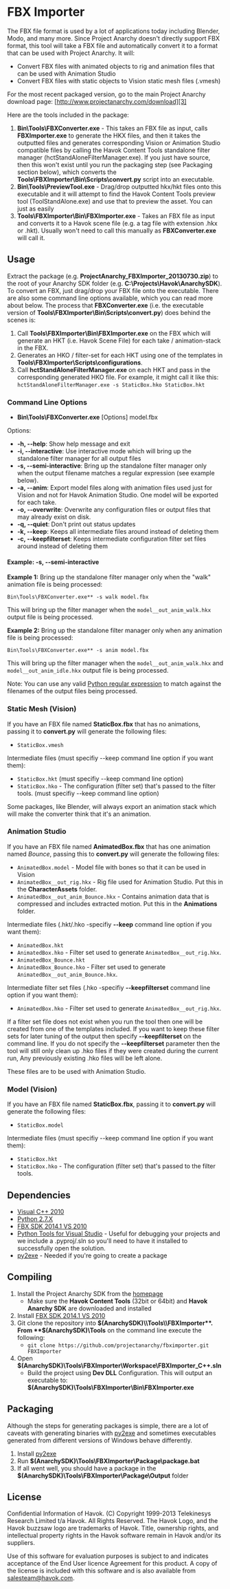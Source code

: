 FBX Importer
============

The FBX file format is used by a lot of applications today including Blender, Modo, and many more. Since Project Anarchy doesn't directly support FBX format, this tool will take a FBX file and automatically convert it to a format that can be used with Project Anarchy. It will:

- Convert FBX files with animated objects to rig and animation files that can be used with Animation Studio
- Convert FBX files with static objects to Vision static mesh files (.vmesh)

For the most recent packaged version, go to the main Project Anarchy download page: [http://www.projectanarchy.com/download][3]

Here are the tools included in the package:

1. **Bin\\Tools\\FBXConverter.exe** - This takes an FBX file as input, calls **FBXImporter.exe** to generate the HKX files, and then it takes the outputted files and generates corresponding Vision or Animation Studio compatible files by calling the Havok Content Tools standalone filter manager (hctStandAloneFilterManager.exe). If you just have source, then this won't exist until you run the packaging step (see Packaging section below), which converts the **Tools\\FBXImporter\\Bin\\Scripts\\convert.py** script into an executable.
2. **Bin\\Tools\\PreviewTool.exe** - Drag/drop outputted hkx/hkt files onto this executable and it will attempt to find the Havok Content Tools preview tool (ToolStandAlone.exe) and use that to preview the asset. You can just as easily 
3. **Tools\\FBXImporter\\Bin\\FBXImporter.exe** - Takes an FBX file as input and converts it to a Havok scene file (e.g. a tag file with extension .hkx or .hkt). Usually won't need to call this manually as **FBXConverter.exe** will call it.

Usage
-----

Extract the package (e.g. **ProjectAnarchy_FBXImporter_20130730.zip**) to the root of your Anarchy SDK folder (e.g. **C:\\Projects\\Havok\\AnarchySDK**). To convert an FBX, just drag/drop your FBX file onto the executable. There are also some command line options available, which you can read more about below. The process that **FBXConverter.exe** (i.e. the executable version of **Tools\\FBXImporter\\Bin\\Scripts\\convert.py**) does behind the scenes is:

1. Call **Tools\\FBXImporter\\Bin\\FBXImporter.exe** on the FBX which will generate an HKT (i.e. Havok Scene File) for each take / animation-stack in the FBX.
2. Generates an HKO / filter-set for each HKT using one of the templates in **Tools\\FBXImporter\\Scripts\\configurations**.
3. Call **hctStandAloneFilterManager.exe** on each HKT and pass in the corresponding generated HKO file. For example, it might call it like this: ```hctStandAloneFilterManager.exe -s StaticBox.hko StaticBox.hkt```

### Command Line Options

- **Bin\\Tools\\FBXConverter.exe** [Options] model.fbx

Options:

- **-h, --help**: Show help message and exit
- **-i, --interactive**: Use interactive mode which will bring up the standalone filter manager for all output files
- **-s, --semi-interactive**: Bring up the standalone filter manager only when the output filename matches a regular expression (see example below).
- **-a, --anim**: Export model files along with animation files used just for Vision and not for Havok Animation Studio. One model will be exported for each take.
- **-o, --overwrite**: Overwrite any configuration files or output files that may already exist on disk.
- **-q, --quiet**: Don't print out status updates
- **-k, --keep**: Keeps all intermediate files around instead of deleting them
- **-c, --keepfilterset**: Keeps intermediate configuration filter set files around instead of deleting them
 
#### Example: -s, --semi-interactive

**Example 1:** Bring up the standalone filter manager only when the "walk" animation file is being processed:

`Bin\Tools\FBXConverter.exe** -s walk model.fbx`

This will bring up the filter manager when the `model__out_anim_walk.hkx` output file is being processed.

**Example 2:** Bring up the standalone filter manager only when any animation file is being processed:

`Bin\Tools\FBXConverter.exe** -s anim model.fbx`

This will bring up the filter manager when the `model__out_anim_walk.hkx` and `model__out_anim_idle.hkx` output file is being processed.

Note: You can use any valid [Python regular expression](https://docs.python.org/2/library/re.html "Python regular expression") to match against the filenames of the output files being processed.

### Static Mesh (Vision)

If you have an FBX file named **StaticBox.fbx** that has no animations, passing it to **convert.py** will generate the following files:

- ```StaticBox.vmesh```

Intermediate files (must specifiy --keep command line option if you want them):

- ```StaticBox.hkt``` (must specifiy --keep command line option)
- ```StaticBox.hko``` - The configuration (filter set) that's passed to the filter tools. (must specifiy --keep command line option)

Some packages, like Blender, will always export an animation stack which will make the converter think that it's an animation.

### Animation Studio

If you have an FBX file named **AnimatedBox.fbx** that has one animation named *Bounce*, passing this to **convert.py** will generate the following files:

- ```AnimatedBox.model``` - Model file with bones so that it can be used in Vision
- ```AnimatedBox__out_rig.hkx``` - Rig file used for Animation Studio. Put this in the **CharacterAssets** folder.
- ```AnimatedBox__out_anim_Bounce.hkx``` - Contains animation data that is compressed and includes extracted motion. Put this in the **Animations** folder.

Intermediate files (.hkt/.hko -specifiy **--keep** command line option if you want them):

- ```AnimatedBox.hkt```
- ```AnimatedBox.hko``` - Filter set used to generate ```AnimatedBox__out_rig.hkx```.
- ```AnimatedBox_Bounce.hkt```
- ```AnimatedBox_Bounce.hko``` - Filter set used to generate ```AnimatedBox__out_anim_Bounce.hkx```.

Intermediate filter set files (.hko -specifiy **--keepfilterset** command line option if you want them):

- ```AnimatedBox.hko``` - Filter set used to generate ```AnimatedBox__out_rig.hkx```.

If a filter set file does not exist when you run the tool then one will be created from one of the templates included.
If you want to keep these filter sets for later tuning of the output then specify **--keepfilterset** on the command line.
If you do not specify the  **--keepfilterset** parameter then the tool will still only clean up .hko files if they were created during the current run, Any previously existing .hko files will be left alone.

These files are to be used with Animation Studio.

### Model (Vision)

If you have an FBX file named **StaticBox.fbx**, passing it to **convert.py** will generate the following files:

- ```StaticBox.model```

Intermediate files (must specifiy --keep command line option if you want them):

- ```StaticBox.hkt```
- ```StaticBox.hko``` - The configuration (filter set) that's passed to the filter tools.

Dependencies
------------

* [Visual C++ 2010][1]
* [Python 2.7.X][2]
* [FBX SDK 2014.1 VS 2010][4]
* [Python Tools for Visual Studio][5] - Useful for debugging your projects and we include a .pyproj/.sln so you'll need to have it installed to successfully open the solution.
* [py2exe][6] - Needed if you're going to create a package

Compiling
---------

1. Install the Project Anarchy SDK from the [homepage][3]
    * Make sure the **Havok Content Tools** (32bit or 64bit) and **Havok Anarchy SDK** are downloaded and installed
2. Install [FBX SDK 2014.1 VS 2010][4]
2. Git clone the repository into **$(AnarchySDK)\\Tools\\FBXImporter**. From **$(AnarchySDK)\\Tools** on the command line execute the following:
    * ```git clone https://github.com/projectanarchy/fbximporter.git FBXImporter```
3. Open **$(AnarchySDK)\\Tools\\FBXImporter\\Workspace\\FBXImporter_C++.sln**
    * Build the project using **Dev DLL** Configuration. This will output an executable to: **$(AnarchySDK)\\Tools\\FBXImporter\\Bin\\FBXImporter.exe**

Packaging
---------

Although the steps for generating packages is simple, there are a lot of caveats with generating binaries with [py2exe][6] and sometimes executables generated from different versions of Windows behave differently.
 
1. Install [py2exe][6]
2. Run **$(AnarchySDK)\\Tools\\FBXImporter\\Package\\package.bat**
3. If all went well, you should have a package in the **$(AnarchySDK)\\Tools\\FBXImporter\\Package\\Output** folder

License
-------

Confidential Information of Havok.  (C) Copyright 1999-2013 Telekinesys Research Limited t/a Havok. All Rights Reserved. The Havok Logo, and the Havok buzzsaw logo are trademarks of Havok.  Title, ownership rights, and intellectual property rights in the Havok software remain in Havok and/or its suppliers.

Use of this software for evaluation purposes is subject to and indicates acceptance of the End User licence Agreement for this product. A copy of the license is included with this software and is also available from salesteam@havok.com.

[1]: http://www.microsoft.com/visualstudio/eng/downloads#d-2010-express
[2]: http://www.python.org/download/releases/2.7.5/
[3]: http://www.projectanarchy.com/download
[4]: http://usa.autodesk.com/adsk/servlet/pc/item?siteID=123112&id=10775847
[5]: http://pytools.codeplex.com/
[6]: http://www.py2exe.org/